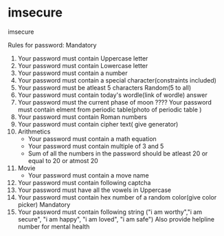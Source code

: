 # imsecure
 imsecure


Rules for password:
Mandatory 
1. Your password must contain Uppercase letter
2. Your password must contain Lowercase letter
3. Your password must contain a number
4. Your password must contain a special character(constraints included)
5. Your password must be atleast 5 characters
Random(5 to all)
6. Your password must contain today's wordle(link of wordle) answer
7. Your password must the current phase of moon ???? Your password must contain elment from periodic table(photo of periodic table )
8. Your password must contain Roman numbers
9. Your password must contain cipher text( give generator)
10. Arithmetics
    - Your password must contain a math equation
    - Your password must contain multiple of 3 and 5
    - Sum of all the numbers in the password should be atleast 20 or equal to 20 or atmost 20
11. Movie
    - Your password must contain a move name
12. Your password must contain following captcha
13. Your password must have all the vowels in Uppercase
14. Your password must contain hex number of a random color(give color picker)
Mandatory
15. Your password must contain following string ("i am worthy","i am secure", "i am happy", "i am loved", "i am safe")
Also provide helpline number for mental health

